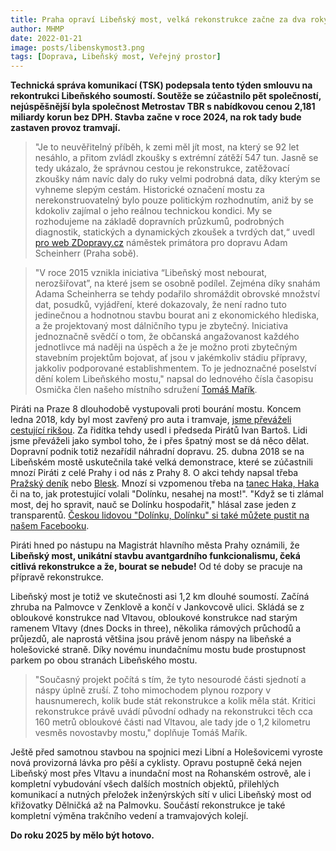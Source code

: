 ```yaml
---
title: Praha opraví Libeňský most, velká rekonstrukce začne za dva roky
author: MHMP
date: 2022-01-21
image: posts/libenskymost3.png
tags: [Doprava, Libeňský most, Veřejný prostor]
---
```


**Technická správa komunikací (TSK) podepsala tento týden smlouvu na rekontrukci Libeňského soumostí. Soutěže se zúčastnilo pět společností, nejúspěšnější byla společnost Metrostav TBR s nabídkovou cenou 2,181 miliardy korun bez DPH. Stavba začne v roce 2024, na rok tady bude zastaven provoz tramvají.**

>"Je to neuvěřitelný příběh, k zemi měl jít most, na který se 92 let nesáhlo, a přitom zvládl zkoušky s extrémní zátěží 547 tun. Jasně se tedy ukázalo, že správnou cestou je rekonstrukce, zatěžovací zkoušky nám navíc daly do ruky velmi podrobná data, díky kterým se vyhneme slepým cestám. Historické označení mostu za nerekonstruovatelný bylo pouze politickým rozhodnutím, aniž by se kdokoliv zajímal o jeho reálnou technickou kondici. My se rozhodujeme na základě dopravních průzkumů, podrobných diagnostik, statických a dynamických zkoušek a tvrdých dat,“ uvedl [pro web ZDopravy.cz](https://zdopravy.cz/rekonstrukce-libenskeho-mostu-muze-zacit-rok-pres-nej-nepojedou-tramvaje-101768/) náměstek primátora pro dopravu Adam Scheinherr (Praha sobě).

>"V roce 2015 vznikla iniciativa “Libeňský most nebourat, nerozšiřovat”, na které jsem se osobně podílel. Zejména díky snahám Adama Scheinherra se tehdy podařilo shromáždit obrovské množství dat, posudků, vyjádření, které dokazovaly, že není radno tuto jedinečnou a hodnotnou stavbu bourat ani z ekonomického hlediska, a že projektovaný most dálničního typu je zbytečný. Iniciativa jednoznačně svědčí o tom, že občanská angažovanost každého jednotlivce má naději na úspěch a že je možno proti zbytečným stavebním projektům bojovat, ať jsou v jakémkoliv stádiu přípravy, jakkoliv podporované establishmentem. To je jednoznačné poselství dění kolem Libeňského mostu," napsal do lednového čísla časopisu Osmička člen našeho místního sdružení [Tomáš Mařík](https://praha8.pirati.cz/lide/tomas-marik.html).

Piráti na Praze 8 dlouhodobě vystupovali proti bourání mostu. Koncem ledna 2018, kdy byl most zavřený pro auta i tramvaje, [jsme převáželi cestující rikšou](https://prazsky.denik.cz/z-regionu/na-libensky-most-se-vraci-hromadna-doprava-autobusy-jezdi-do-poloviny-mostu-20180129.html). Za řidítka tehdy usedl i předseda Pirátů Ivan Bartoš. Lidi jsme převáželi jako symbol toho, že i přes špatný most se dá něco dělat. Dopravní podnik totiž nezařídil náhradní dopravu. 25. dubna 2018 se na Libeňském mostě uskutečnila také velká demonstrace, které se zúčastnili mnozí Piráti z celé Prahy i od nás z Prahy 8. O akci tehdy napsal třeba [Pražský deník](https://prazsky.denik.cz/bohemka_zpravy/lide-protestovali-proti-bourani-libenskeho-mostu-20180425.html) nebo [Blesk](https://www.blesk.cz/clanek/regiony-praha-praha-zpravy/538880/lide-zablokovali-libensky-most-nelibilo-se-jim-ze-by-ho-meli-zbourat.html). Mnozí si vzpomenou třeba na [tanec Haka, Haka](https://video.aktualne.cz/dvtv/haka-na-libenskem-moste-takhle-skupina-aktivistu-protestoval/r~ab17b3cc47e011e88b47ac1f6b220ee8/?fbclid=IwAR0Sb5REltXwNTGM2ylCT5O-18tzMjVdm8TlADJqeXHqY8tBpMKt3mFtfDU) či na to, jak protestující volali "Dolínku, nesahej na most!". "Když se ti zlámal most, dej ho spravit, nauč se Dolínku hospodařit," hlásal zase jeden z transparentů. [Českou lidovou "Dolínku, Dolínku" si také můžete pustit na našem Facebooku](https://fb.watch/aGQn6UwZ5j/).

Piráti hned po nástupu na Magistrát hlavního města Prahy oznámili, že **Libeňský most, unikátní stavbu avantgardního funkcionalismu, čeká citlivá rekonstrukce a že, bourat se nebude!** Od té doby se pracuje na přípravě rekonstrukce. 

Libeňský most je totiž ve skutečnosti asi 1,2 km dlouhé soumostí. Začíná zhruba na Palmovce v Zenklově a končí v Jankovcově ulici. Skládá se z obloukové konstrukce nad Vltavou, obloukové konstrukce nad starým ramenem Vltavy (dnes Docks in three), několika rámových průchodů a průjezdů, ale naprostá většina jsou právě jenom náspy na libeňské a holešovické straně. Díky novému inundačnímu mostu bude prostupnost parkem po obou stranách Libeňského mostu.

>"Současný projekt počítá s tím, že tyto nesourodé části sjednotí a náspy úplně zruší. Z toho mimochodem plynou rozpory v hausnumerech, kolik bude stát rekonstrukce a kolik měla stát. Kritici rekonstrukce právě uvádí původní odhady na rekonstrukci těch cca 160 metrů obloukové části nad Vltavou, ale tady jde o 1,2 kilometru vesměs novostavby mostu," doplňuje Tomáš Mařík.

Ještě před samotnou stavbou na spojnici mezi Libní a Holešovicemi vyroste nová provizorná lávka pro pěší a cyklisty. Opravu postupně čeká nejen Libeňský most přes Vltavu a inundační most na Rohanském ostrově, ale i kompletní vybudování všech dalších mostních objektů, přilehlých komunikací a nutných přeložek inženýrských sítí v ulici Libeňský most od křižovatky Dělničká až na Palmovku. Součástí rekonstrukce je také kompletní výměna trakčního vedení a tramvajových kolejí. 

**Do roku 2025 by mělo být hotovo.**
